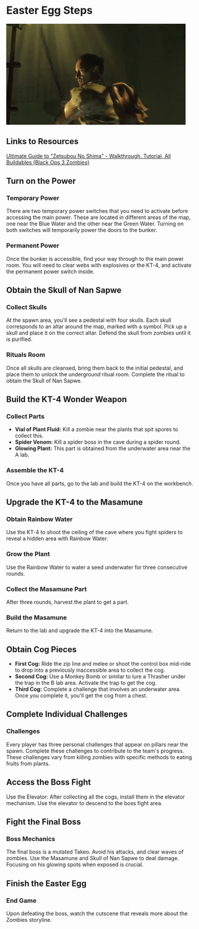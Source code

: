 # Easter Egg Steps

![ ](https://github.com/evanreidsmith7/bo3-brothers/blob/main/ZetsubouNoShima/misc/tak.gif)
## Links to Resources

[Ultimate Guide to "Zetsubou No Shima" - Walkthrough, Tutorial, All Buildables (Black Ops 3 Zombies)](https://www.gamesatlas.com/cod-black-ops-3/zombies/zetsubou-no-shima-easter-egg-guide)

## Turn on the Power

### Temporary Power

There are two temporary power switches that you need to activate before accessing the main power. These are located in different areas of the map, one near the Blue Water and the other near the Green Water. Turning on both switches will temporarily power the doors to the bunker.

### Permanent Power

Once the bunker is accessible, find your way through to the main power room. You will need to clear webs with explosives or the KT-4, and activate the permanent power switch inside.

## Obtain the Skull of Nan Sapwe

### Collect Skulls

At the spawn area, you'll see a pedestal with four skulls. Each skull corresponds to an altar around the map, marked with a symbol. Pick up a skull and place it on the correct altar. Defend the skull from zombies until it is purified.

### Rituals Room

Once all skulls are cleansed, bring them back to the initial pedestal, and place them to unlock the underground ritual room. Complete the ritual to obtain the Skull of Nan Sapwe.

## Build the KT-4 Wonder Weapon

### Collect Parts

- **Vial of Plant Fluid:** Kill a zombie near the plants that spit spores to collect this.
- **Spider Venom:** Kill a spider boss in the cave during a spider round.
- **Glowing Plant:** This part is obtained from the underwater area near the A lab.

### Assemble the KT-4

Once you have all parts, go to the lab and build the KT-4 on the workbench.

## Upgrade the KT-4 to the Masamune

### Obtain Rainbow Water

Use the KT-4 to shoot the ceiling of the cave where you fight spiders to reveal a hidden area with Rainbow Water.

### Grow the Plant

Use the Rainbow Water to water a seed underwater for three consecutive rounds.

### Collect the Masamune Part

After three rounds, harvest the plant to get a part.

### Build the Masamune

Return to the lab and upgrade the KT-4 into the Masamune.

## Obtain Cog Pieces

- **First Cog:** Ride the zip line and melee or shoot the control box mid-ride to drop into a previously inaccessible area to collect the cog.
- **Second Cog:** Use a Monkey Bomb or similar to lure a Thrasher under the trap in the B lab area. Activate the trap to get the cog.
- **Third Cog:** Complete a challenge that involves an underwater area. Once you complete it, you'll get the cog from a chest.

## Complete Individual Challenges

### Challenges

Every player has three personal challenges that appear on pillars near the spawn. Complete these challenges to contribute to the team's progress. These challenges vary from killing zombies with specific methods to eating fruits from plants.

## Access the Boss Fight

Use the Elevator: After collecting all the cogs, install them in the elevator mechanism. Use the elevator to descend to the boss fight area.

## Fight the Final Boss

### Boss Mechanics

The final boss is a mutated Takeo. Avoid his attacks, and clear waves of zombies. Use the Masamune and Skull of Nan Sapwe to deal damage. Focusing on his glowing spots when exposed is crucial.

## Finish the Easter Egg

### End Game

Upon defeating the boss, watch the cutscene that reveals more about the Zombies storyline.
